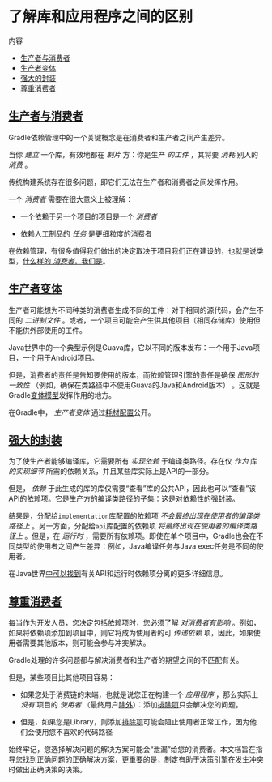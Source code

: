 # 了解库和应用程序之间的区别


内容

  * [生产者与消费者](#sub:producers-vs-consumers)
  * [生产者变体](#sub:producer-variants)
  * [强大的封装](#sub:strong-encapsulation)
  * [尊重消费者](#sub:being-respectful-consumers)

## [](#sub:producers-vs-consumers)[生产者与消费者](#sub:producers-vs-consumers)

Gradle依赖管理中的一个关键概念是在消费者和生产者之间产生差异。

当你 _建立_ 一个库，有效地都在 _制片_ 方：你是生产 _的工件_ ，其将要 _消耗_ 别人的 _消费_ 。

传统构建系统存在很多问题，即它们无法在生产者和消费者之间发挥作用。

一个 _消费者_ 需要在很大意义上被理解：

  * 一个依赖于另一个项目的项目是一个 _消费者_

  * 依赖人工制品的 _任务_ 是更细粒度的消费者

在依赖管理，有很多值得我们做出的决定取决于项目我们正在建设的，也就是说类型，[什么样的 _消费者_，我们是](#sub:being-respectful-consumers)。

## [](#sub:producer-variants)[生产者变体](#sub:producer-variants)

生产者可能想为不同种类的消费者生成不同的工件：对于相同的源代码，会产生不同的 _二进制文件_
。或者，一个项目可能会产生供其他项目（相同存储库）使用但不能供外部使用的工件。

Java世界中的一个典型示例是Guava库，它以不同的版本发布：一个用于Java项目，一个用于Android项目。

但是，消费者的责任是告知要使用的版本，而依赖管理引擎的责任是确保 _图形的一致性_ （例如，确保在类路径中不使用Guava的Java和Android版本）
。这就是Gradle[变体模型](https://docs.gradle.org/6.7.1/userguide/variant_model.html)发挥作用的地方。

在Gradle中， _生产者变体_
通过[耗材配置](https://docs.gradle.org/6.7.1/userguide/declaring_dependencies.html#sec:resolvable-consumable-configs)公开。

## [](#sub:strong-encapsulation)[强大的封装](#sub:strong-encapsulation)

为了使生产者能够编译库，它需要所有 _实现依赖_ 于编译类路径。存在仅 _作为_ 库 _的实现细节_ 所需的依赖关系，并且某些库实际上是API的一部分。

但是， _依赖_ 于此生成的库的库仅需要“查看”库的公共API，因此也可以“查看”该API的依赖项。它是生产方的编译类路径的子集：这是对依赖性的强封装。

结果是，分配给`implementation`库配置的依赖项 _不会最终出现在使用者的编译类路径上_ 。另一方面，分配给`api`库配置的依赖项
_将最终出现在使用者的编译类路径上_ 。但是，在 _运行时_
，需要所有依赖项。即使在单个项目中，Gradle也会在不同类型的使用者之间产生差异：例如，Java编译任务与Java exec任务是不同的使用者。

在Java世界[中可以找到](https://docs.gradle.org/6.7.1/userguide/java_library_plugin.html)有关API和运行时依赖项分离的更多详细信息。

## [](#sub:being-respectful-consumers)[尊重消费者](#sub:being-respectful-consumers)

每当作为开发人员，您决定包括依赖项时，您必须了解 _对消费者有影响_ 。例如，如果将依赖项添加到项目中，则它将成为使用者的可 _传递依赖_
项，因此，如果使用者需要其他版本，则可能会参与冲突解决。

Gradle处理的许多问题都与解决消费者和生产者的期望之间的不匹配有关。

但是，某些项目比其他项目容易：

  * 如果您处于消费链的末端，也就是说您正在构建一个 _应用程序_ ，那么实际上 _没有_ 项目的 _使用者_ （最终用户[除外](https://docs.gradle.org/6.7.1/userguide/dependency_downgrade_and_exclude.html#sec:excluding-transitive-deps)）：添加[排除项](https://docs.gradle.org/6.7.1/userguide/dependency_downgrade_and_exclude.html#sec:excluding-transitive-deps)只会解决您的问题。

  * 但是，如果您是Library，则添加[排除项](https://docs.gradle.org/6.7.1/userguide/dependency_downgrade_and_exclude.html#sec:excluding-transitive-deps)可能会阻止使用者正常工作，因为他们会使用您不喜欢的代码路径

始终牢记，您选择解决问题的解决方案可能会“泄漏”给您的消费者。本文档旨在指导您找到正确问题的正确解决方案，更重要的是，制定有助于决策引擎在发生冲突时做出正确决策的决策。

